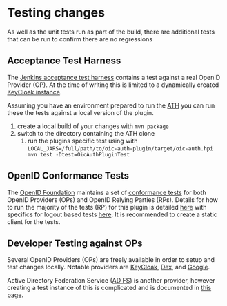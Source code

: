 # Testing changes

As well as the unit tests run as part of the build, there are additional tests that can be run to confirm there are no regressions

## Acceptance Test Harness

The [Jenkins acceptance test harness](https://github.com/jenkinsci/acceptance-test-harness) contains a test against a real OpenID Provider (OP).
At the time of writing this is limited to a dynamically created [KeyCloak instance](https://www.keycloak.org/).

Assuming you have an environment prepared to run the [ATH](https://github.com/jenkinsci/acceptance-test-harness?tab=readme-ov-file#running-tests) you can run these the tests against a local version of the plugin.

1. create a local build of your changes with `mvn package`
2. switch to the directory containing the ATH clone
    1. run the plugins specific test using with `LOCAL_JARS=/full/path/to/oic-auth-plugin/target/oic-auth.hpi mvn test -Dtest=OicAuthPluginTest`

## OpenID Conformance Tests

The [OpenID Foundation](https://openid.net/) maintains a set of [conformance tests](https://openid.net/how-to-certify-your-implementation/) for both OpenID Providers (OPs) and OpenID Relying Parties (RPs).
Details for how to run the majority of the tests (RP) for this plugin is detailed [here](https://openid.net/certification/connect_rp_testing/) with specifics for logout based tests [here](https://openid.net/certification/connect_rp_logout_testing/).
It is recommended to create a static client for the tests.

## Developer Testing against OPs

Several OpenID Providers (OPs) are freely available in order to setup and test changes locally.
Notable providers are [KeyCloak](https://www.keycloak.org/), [Dex](https://dexidp.io/), and [Google](https://developers.google.com/identity/openid-connect/openid-connect).

Active Directory Federation Service ([AD FS](https://learn.microsoft.com/en-us/windows-server/identity/ad-fs/ad-fs-overview)) is another provider, however creating a test instance of this is complicated and is documented in [this page](./AD-FS/setup-test-instance.md).

